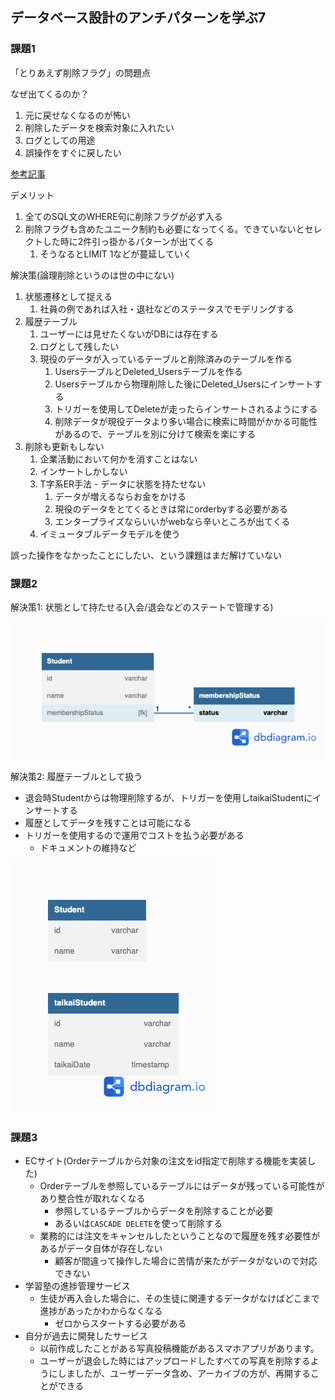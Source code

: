 ## データベース設計のアンチパターンを学ぶ7

### 課題1

「とりあえず削除フラグ」の問題点

なぜ出てくるのか？
1. 元に戻せなくなるのが怖い
2. 削除したデータを検索対象に入れたい
3. ログとしての用途
4. 誤操作をすぐに戻したい

[参考記事](https://qiita.com/smith-30/items/3b50b82be6eda95b07d0#%E8%AB%96%E7%90%86%E5%89%8A%E9%99%A4%E3%81%AF%E3%82%A2%E3%83%B3%E3%83%81%E3%83%91%E3%82%BF%E3%83%BC%E3%83%B3)

デメリット
1. 全てのSQL文のWHERE句に削除フラグが必ず入る
2. 削除フラグも含めたユニーク制約も必要になってくる。できていないとセレクトした時に2件引っ掛かるパターンが出てくる 
   1. そうなるとLIMIT 1などが蔓延していく

解決策(論理削除というのは世の中にない)
1. 状態遷移として捉える
   1. 社員の例であれば入社・退社などのステータスでモデリングする
2. 履歴テーブル
   1. ユーザーには見せたくないがDBには存在する
   2. ログとして残したい
   3. 現役のデータが入っているテーブルと削除済みのテーブルを作る
      1. UsersテーブルとDeleted_Usersテーブルを作る
      2. Usersテーブルから物理削除した後にDeleted_Usersにインサートする
      3. トリガーを使用してDeleteが走ったらインサートされるようにする
      4. 削除データが現役データより多い場合に検索に時間がかかる可能性があるので、テーブルを別に分けて検索を楽にする
3. 削除も更新もしない
   1. 企業活動において何かを消すことはない
   2. インサートしかしない
   3. T字系ER手法 - データに状態を持たせない
      1. データが増えるならお金をかける
      2. 現役のデータをとてくるときは常にorderbyする必要がある
      3. エンタープライズならいいがwebなら辛いところが出てくる
   4. イミュータブルデータモデルを使う

誤った操作をなかったことにしたい、という課題はまだ解けていない

### 課題2

解決策1: 状態として持たせる(入会/退会などのステートで管理する)

![image](./antipattern7_state.png)

解決策2: 履歴テーブルとして扱う
- 退会時Studentからは物理削除するが、トリガーを使用しtaikaiStudentにインサートする
- 履歴としてデータを残すことは可能になる
- トリガーを使用するので運用でコストを払う必要がある
  - ドキュメントの維持など

![image](./antipattern7_history.png)

### 課題3
- ECサイト(Orderテーブルから対象の注文をid指定で削除する機能を実装した)
  - Orderテーブルを参照しているテーブルにはデータが残っている可能性があり整合性が取れなくなる
    - 参照しているテーブルからデータを削除することが必要
    - あるいは`CASCADE DELETE`を使って削除する
  - 業務的には注文をキャンセルしたということなので履歴を残す必要性があるがデータ自体が存在しない
    - 顧客が間違って操作した場合に苦情が来たがデータがないので対応できない
- 学習塾の進捗管理サービス
  - 生徒が再入会した場合に、その生徒に関連するデータがなけばどこまで進捗があったかわからなくなる
    - ゼロからスタートする必要がある
- 自分が過去に開発したサービス
  - 以前作成したことがある写真投稿機能があるスマホアプリがあります。
  - ユーザーが退会した時にはアップロードしたすべての写真を削除するようにしましたが、ユーザーデータ含め、アーカイブの方が、再開することができる
